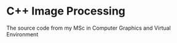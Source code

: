C++ Image Processing
==================================================================

The source code from my MSc in Computer Graphics and Virtual Environment
